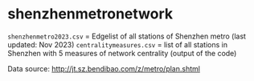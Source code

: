 # shenzhenmetronetwork

`shenzhenmetro2023.csv` = Edgelist of all stations of Shenzhen metro (last updated: Nov 2023) 
`centralitymeasures.csv` = list of all stations in Shenzhen with 5 measures of network centrality (output of the code) 

Data source: http://jt.sz.bendibao.com/z/metro/plan.shtml
